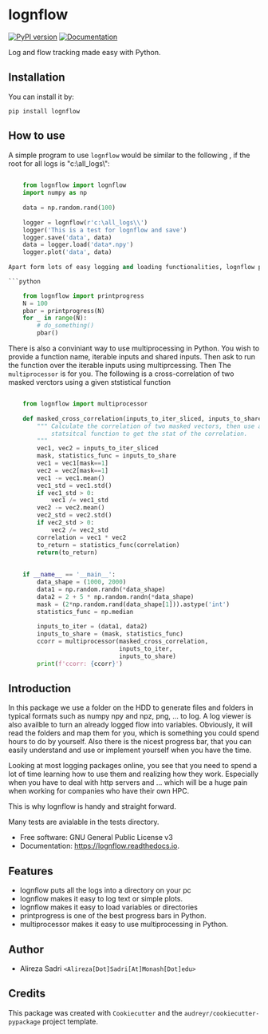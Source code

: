 # lognflow

[![PyPI version](https://badge.fury.io/py/lognflow.svg)](https://badge.fury.io/py/lognflow) [![Documentation](https://readthedocs.org/projects/lognflow/badge/?version=latest)](https://lognflow.readthedocs.io/en/latest/?version=latest)

Log and flow tracking made easy with Python.

## Installation
You can install it by:

```console
pip install lognflow
```
## How to use
A simple program to use ```lognflow``` would be similar to the following , if the root for all logs is "c:\all_logs\\":

```python 
	
	from lognflow import lognflow
	import numpy as np
	
	data = np.random.rand(100)
	
	logger = lognflow(r'c:\all_logs\\')
	logger('This is a test for lognflow and save')
	logger.save('data', data)
	data = logger.load('data*.npy')
	logger.plot('data', data)
	
Apart form lots of easy logging and loading functionalities, lognflow provides a very nice progress bar that does not make a mess in terminals that do not support \r::

```python 

	from lognflow import printprogress
	N = 100
	pbar = printprogress(N)
	for _ in range(N):
		# do_something()
		pbar()

```

There is also a conviniant way to use multiprocessing in Python. You wish to 
provide a function name, iterable inputs and shared inputs. Then ask 
to run the function over the iterable inputs using multiprcessing. Then
The ```multiprocessor``` is for you. The following is a cross-correlation of two
masked verctors using a given ststistical function

```python 

	from lognflow import multiprocessor
	
	def masked_cross_correlation(inputs_to_iter_sliced, inputs_to_share):
		""" Calculate the correlation of two masked vectors, then use a given
			statsitcal function to get the stat of the correlation.
		"""
	    vec1, vec2 = inputs_to_iter_sliced
	    mask, statistics_func = inputs_to_share
	    vec1 = vec1[mask==1]
	    vec2 = vec2[mask==1]
	    vec1 -= vec1.mean()
	    vec1_std = vec1.std()
	    if vec1_std > 0:
	        vec1 /= vec1_std
	    vec2 -= vec2.mean()
	    vec2_std = vec2.std()
	    if vec2_std > 0:
	        vec2 /= vec2_std
	    correlation = vec1 * vec2
	    to_return = statistics_func(correlation)
	    return(to_return)
	    
	
	if __name__ == '__main__':
	    data_shape = (1000, 2000)
	    data1 = np.random.randn(*data_shape)
	    data2 = 2 + 5 * np.random.randn(*data_shape)
	    mask = (2*np.random.rand(data_shape[1])).astype('int')
	    statistics_func = np.median
	    
	    inputs_to_iter = (data1, data2)
	    inputs_to_share = (mask, statistics_func)
	    ccorr = multiprocessor(masked_cross_correlation, 
	    					   inputs_to_iter, 
	    					   inputs_to_share)
	    print(f'ccorr: {ccorr}')

```

## Introduction

In this package we use a folder on the HDD to generate files and folders in typical
formats such as numpy npy and npz, png, ... to log. A log viewer is also availble
to turn an already logged flow into variables. Obviously, it will read the folders 
and map them for you, which is something you could spend hours to do by yourself.
Also there is the nicest progress bar, that you can easily understand
and use or implement yourself when you have the time.

Looking at most logging packages online, you see that you need to spend a lot of time
learning how to use them and realizing how they work. Especially when you have to deal
with http servers and ... which will be a huge pain when working for companies
who have their own HPC. 

This is why lognflow is handy and straight forward.

Many tests are avialable in the tests directory.

* Free software: GNU General Public License v3
* Documentation: https://lognflow.readthedocs.io.

## Features

* lognflow puts all the logs into a directory on your pc
* lognflow makes it easy to log text or simple plots.
* lognflow makes it easy to load variables or directories
* printprogress is one of the best progress bars in Python.
* multiprocessor makes it easy to use multiprocessing in Python.

## Author
* Alireza Sadri `<Alireza[Dot]Sadri[At]Monash[Dot]edu>`

## Credits
This package was created with `Cookiecutter` and the `audreyr/cookiecutter-pypackage` project template.